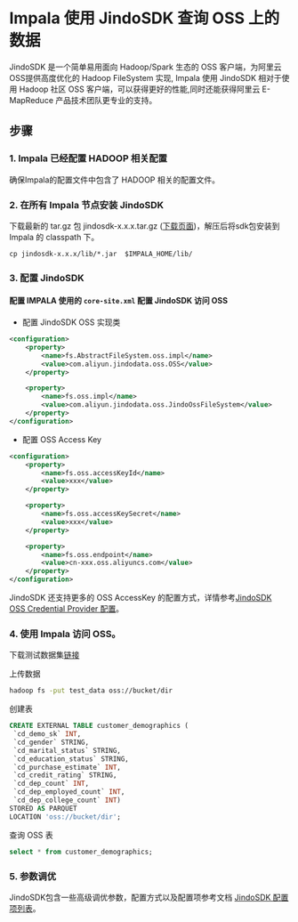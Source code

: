 # Impala 使用 JindoSDK 查询 OSS 上的数据

JindoSDK 是一个简单易用面向 Hadoop/Spark 生态的 OSS 客户端，为阿里云OSS提供高度优化的 Hadoop FileSystem 实现, Impala 使用 JindoSDK 相对于使用 Hadoop 社区 OSS 客户端，可以获得更好的性能,同时还能获得阿里云 E-MapReduce 产品技术团队更专业的支持。

## 步骤

### 1. Impala 已经配置 HADOOP 相关配置
确保Impala的配置文件中包含了 HADOOP 相关的配置文件。

### 2. 在所有 Impala 节点安装 JindoSDK
下载最新的 tar.gz 包 jindosdk-x.x.x.tar.gz ([下载页面](/docs/user/4.x/jindodata_download.md))，解压后将sdk包安装到 Impala 的 classpath 下。

````
cp jindosdk-x.x.x/lib/*.jar  $IMPALA_HOME/lib/
````

### 3. 配置 JindoSDK  
#### 配置 IMPALA 使用的 `core-site.xml` 配置 JindoSDK 访问 OSS
* 配置 JindoSDK OSS 实现类
```xml
<configuration>
    <property>
        <name>fs.AbstractFileSystem.oss.impl</name>
        <value>com.aliyun.jindodata.oss.OSS</value>
    </property>

    <property>
        <name>fs.oss.impl</name>
        <value>com.aliyun.jindodata.oss.JindoOssFileSystem</value>
    </property>
</configuration>
```
* 配置 OSS Access Key
```xml
<configuration>
    <property>
        <name>fs.oss.accessKeyId</name>
        <value>xxx</value>
    </property>

    <property>
        <name>fs.oss.accessKeySecret</name>
        <value>xxx</value>
    </property>

    <property>
        <name>fs.oss.endpoint</name>
        <value>cn-xxx.oss.aliyuncs.com</value>
    </property>
</configuration>
```
JindoSDK 还支持更多的 OSS AccessKey 的配置方式，详情参考[JindoSDK OSS Credential Provider 配置](../security/jindosdk_credential_provider_oss.md)。


### 4. 使用 Impala 访问 OSS。

下载测试数据集[链接](/docs/user/4.x/4.0.0/oss/impala/test_data/customer_demographics/part-00000-2ac0f56e-0834-45b5-b27a-9e2e6babc6be-c000.snappy.parquet)

上传数据
 ```  bash
hadoop fs -put test_data oss://bucket/dir
 ```

创建表
 ```  sql
CREATE EXTERNAL TABLE customer_demographics (
  `cd_demo_sk` INT,
  `cd_gender` STRING,
  `cd_marital_status` STRING,
  `cd_education_status` STRING,
  `cd_purchase_estimate` INT,
  `cd_credit_rating` STRING,
  `cd_dep_count` INT,
  `cd_dep_employed_count` INT,
  `cd_dep_college_count` INT)
STORED AS PARQUET
LOCATION 'oss://bucket/dir'; 
 ```

查询 OSS 表
 ```  sql
select * from customer_demographics;
 ```

### 5. 参数调优
JindoSDK包含一些高级调优参数，配置方式以及配置项参考文档 [JindoSDK 配置项列表](/docs/user/4.x/4.5.x/4.5.2/oss/configuration/jindosdk_configuration_list.md)。
